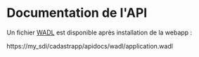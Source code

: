 # Documentation de l'API

Un fichier [WADL](https://fr.wikipedia.org/wiki/Web_Application_Description_Language) est disponible après installation de la webapp :

https://my_sdi/cadastrapp/apidocs/wadl/application.wadl




